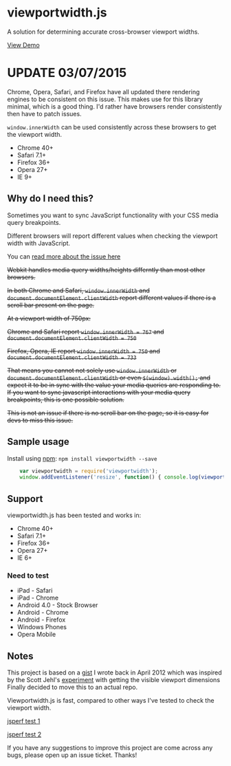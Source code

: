 viewportwidth.js
================

A solution for determining accurate cross-browser viewport widths.

[View Demo](https://bjankord.github.io/viewportwidth.js/)

# UPDATE 03/07/2015
Chrome, Opera, Safari, and Firefox have all updated there rendering engines to be consistent on this issue.
This makes use for this library minimal, which is a good thing. I'd rather have browsers render consistently then have to patch issues.

`window.innerWidth` can be used consistently across these browsers to get the viewport width.

* Chrome 40+
* Safari 7.1+
* Firefox 36+
* Opera 27+
* IE 9+

## Why do I need this?
Sometimes you want to sync JavaScript functionality with your CSS media query breakpoints.

Different browsers will report different values when checking the viewport width with JavaScript.

You can [read more about the issue here](http://www.456bereastreet.com/archive/201101/media_queries_viewport_width_scrollbars_and_webkit_browsers/)

~~Webkit handles media query widths/heights differntly than most other browsers.~~

~~In both Chrome and Safari, `window.innerWidth` and `document.documentElement.clientWidth` report different values if there is a scroll bar present on the page.~~

~~At a viewport width of 750px:~~

~~Chrome and Safari report `window.innerWidth = 767` and `document.documentElement.clientWidth = 750`~~

~~Firefox, Opera, IE report `window.innerWidth = 750` and `document.documentElement.clientWidth = 733`~~

~~That means you cannot not solely use `window.innerWidth` or `document.documentElement.clientWidth` or even `$(window).width();` and expect it to be in sync with the value your media queries are responding to.
If you want to sync javascript interactions with your media query breakpoints, this is one possible solution.~~

~~This is not an issue if there is no scroll bar on the page, so it is easy for devs to miss this issue.~~


## Sample usage

Install using [npm](https://www.npmjs.com/): `npm install viewportwidth --save`

```js
    var viewportwidth = require('viewportwidth');
    window.addEventListener('resize', function() { console.log(viewportwidth()); });
```

## Support
viewportwidth.js has been tested and works in:

* Chrome 40+
* Safari 7.1+
* Firefox 36+
* Opera 27+
* IE 6+

### Need to test
* iPad - Safari
* iPad - Chrome
* Android 4.0 - Stock Browser
* Android - Chrome
* Android - Firefox
* Windows Phones
* Opera Mobile


## Notes
This project is based on a [gist](https://gist.github.com/2399828) I wrote back in April 2012 which was inspired by the Scott Jehl's [experiment](https://gist.github.com/2051999) with getting the visible viewport dimensions
Finally decided to move this to an actual repo.

Viewportwidth.js is fast, compared to other ways I've tested to check the viewport width.

[jsperf test 1](http://jsperf.com/viewport-width-check)

[jsperf test 2](http://jsperf.com/viewport-dimensions)

If you have any suggestions to improve this project are come across any bugs, please open up an issue ticket. Thanks!

